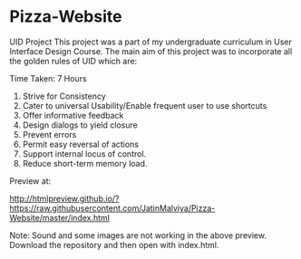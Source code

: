 Pizza-Website
=============

UID Project
This project was a part of my undergraduate curriculum in User Interface Design Course. The main aim of this project was to incorporate all the golden rules of UID which are:

Time Taken: 7 Hours

1. Strive for Consistency
2. Cater to universal Usability/Enable frequent user to use shortcuts
3. Offer informative feedback
4. Design dialogs to yield closure
5. Prevent errors
6. Permit easy reversal of actions
7. Support internal locus of control.
8. Reduce short-term memory load.

Preview at:

http://htmlpreview.github.io/?https://raw.githubusercontent.com/JatinMalviya/Pizza-Website/master/index.html

Note: Sound and some images are not working in the above preview. Download the repository and then open with index.html. 
